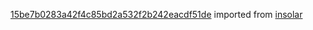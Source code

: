 [15be7b0283a42f4c85bd2a532f2b242eacdf51de](https://github.com/insolar/insolar/commit/15be7b0283a42f4c85bd2a532f2b242eacdf51de) imported from [insolar](https://github.com/insolar/insolar)
